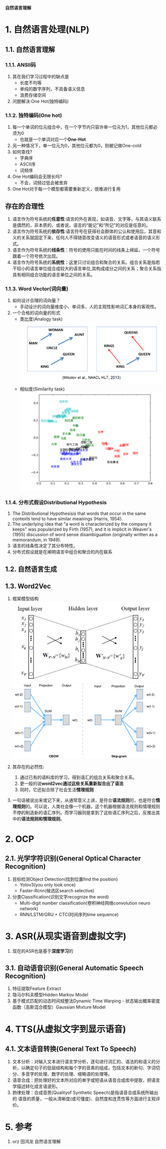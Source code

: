 **自然语言理解**

# 1. 自然语言处理(NLP)

## 1.1. 自然语言理解

### 1.1.1. ANSII码
1. 其在我们学习过程中的缺点是
    + 长度不均等
    + 单纯的数字序列，不具备语义信息
    + 浪费存储空间
2. 问题解决:One Hot(独特编码)

### 1.1.2. 独特编码(One hot)
1. 每一个单词的位元组合中，在一个字节内只容许单一位元为1，其他位元都必须为0
    + 也就是一个单词对应一个**One-Hot**
2. 另一种情况下，单一位元为0，其他位元都为0，则被记做One-cold
3. 如何查找?
    + 字典序
    + ASCII序
    + 词频序
4. One Hot编码会无限长吗?
    + 不会，词频过低会被舍弃
5. One Hot对于每一个模型都需要重新定义，很难进行复用

存在的合理性
---
1. 语言作为符号系统的**任意性**:语言的外在表现，如语音、文字等，与其语义联系是偶然的，非本质的，或者说，语言的“能记”和“所记”的对应是任意的。
2. 语言作为符号系统的**依存性**:语言符号在获得社会群体的公认和使用后，其音和义的关系就固定下来，任何人不得随意改变语义的语音形式或者语音的语义形式。
3. 语言作为符号系统的**线条性**：符号的使用只能在时间的线条上绵延，一个符号跟着一个符号依次出现。
4. 语言作为符号系统的**系统性**：这里只讨论组合和聚合的关系。组合关系是指若干较小的语言单位组合成较大的语言单位,其构成成分之间的关系；聚合关系指具有相同组合功能的语言单位之间的关系。

### 1.1.3. Word Vector(词向量)
1. 如何设计合理的词向量？
    + 手动设计的词向量维度小、单词多、人的主观性影响词汇本身的客观性。
2. 一个合格的词向量的形式
    + 类比度(Analogy task)![](img/1.png)
    + 相似度(Similarity task)![](img/2.png)

### 1.1.4. 分布式假设Distributional Hypothesis
1. The Distributional Hypothesisis that words that occur in the same contexts tend to have similar meanings (Harris, 1954).
2. The underlying idea that "a word is characterized by the company it keeps" was popularized by Firth (1957), and it is implicit in Weaver's (1955) discussion of word sense disambiguation (originally written as a memorandum, in 1949).
3. 语言的线条性决定了其分布特性。
4. 分布式假设就是在阐明语言中组合和聚合的内在联系


## 1.2. 自然语言生成

## 1.3. Word2Vec
1. 框架模型结构
![](img/3.png)
![](img/4.png)

2. 其存在的必然性:
    1. 通过已有的语料库的学习，得到语汇的组合关系和聚合关系。
    2. 更一般的说**word2vec通过这些关系重新拟合出了语法**
    3. 同时，它还拟合除了社会生活**情理规则**
3. 一句话被说出来或记下来，从通常意义上讲，是符合**语法规则**的，也是符合**情理规则**的。可以说，人类社会像一个机器，这个机器根据语法规则和情理规则不停的制造新的语汇序列。而学习器则是拿到了这些语汇序列之后，反推出其中的**语法规则和情理规则**。

# 2. OCP

## 2.1. 光学字符识别(General Optical Character Recognition)
1. 目标检测Object Detection(找到位置find the position)
    + Yolov3(you only look once)
    + Faster-Rcnn(候选区search selective)
2. 分类Classification(识别文字recognize the word)
    + Multi-digit number classification(卷积神经网络convolution neuro network)
    + RNN/LSTM/GRU + CTC(时间序列time sequence)

# 3. ASR(从现实语音到虚拟文字)
1. 现在的ASR也是基于**深度学习**的

## 3.1. 自动语音识别(General Automatic Speech Recognition)
1. 特征提取Feature Extract
2. 隐马尔科夫模型Hidden Markov Model
3. 基于模式匹配的动态时间规整法Dynamic Time Warping - 状态输出概率密度函数（高斯混合模型）Gaussian Mixture Model

# 4. TTS(从虚拟文字到显示语音)

## 4.1. 文本语音转换(General Text To Speech)
1. 文本分析：对输入文本进行语言学分析，逐句进行词汇的、语法的和语义的分析，以确定句子的低层结构和每个字的音素的组成，包括文本的断句、字词切分、多音字的处理、数字的处理、缩略语的处理等。
2. 语音合成：把处理好的文本所对应的单字或短语从语音合成库中提取，把语言学描述转化成言语波形。
3. 韵律处理：合成音质(Qualityof Synthetic Speech)是指语音合成系统所输出的 语音的质量，一般从清晰度(或可懂度)、自然度和连贯性等方面进行主观评价。

# 5. 参考
1. orz 田鸿龙 自然语言理解